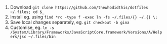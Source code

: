 1. Download `git clone https://github.com/thewhodidthis/dotfiles ~/.files; cd $_`
2. Install eg. using `find *rc -type f -exec ln -fs ~/.files/{} ~/.{} \;`
3. Save local changes separately, eg. `git checkout -b gina`
4. Customise, eg. `ln -s /System/Library/Frameworks/JavaScriptCore.framework/Versions/A/Helpers/jsc ~/.files/bin`
